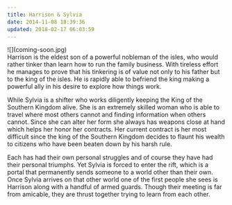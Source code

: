 ```yaml
---
title: Harrison & Sylvia
date: 2014-11-08 18:39:36
updated: 2018-02-17 06:03:59
---
```


<div class="embedded-image-left">
    ![](coming-soon.jpg)
</div>
<div class="text-negative-margin-top">
Harrison is the eldest son of a powerful nobleman of the isles, who would rather tinker than learn how to run the family business.  With tireless effort he manages to prove that his tinkering is of value not only to his father but to the king of the isles.  He is rapidly able to befriend the king making a powerful ally in his desire to explore how things work.

While Sylvia is a shifter who works diligently keeping the King of the Southern Kingdom alive.  She is an extremely skilled woman who is able to travel where most others cannot and finding information when others cannot.  Since she can alter her form she always has weapons close at hand which helps her honor her contracts.  Her current contract is her most difficult since the king of the Southern Kingdom decides to flaunt his wealth to citizens who have been beaten down by his harsh rule.

Each has had their own personal struggles and of course they have had their personal triumphs.  Yet Sylvia is forced to enter the rift, which is a portal that permanently sends someone to a world other than their own.  Once Sylvia arrives on that other world one of the first people she sees is Harrison along with a handful of armed guards.  Though their meeting is far from amicable, they are thrust together trying to learn from each other.
<br/>